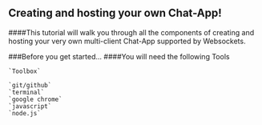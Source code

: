 Creating and hosting your own Chat-App!
----------
####This tutorial will walk you through all the components of creating and hosting your very own multi-client Chat-App supported by Websockets.

###Before you get started...
####You will need the following Tools
```
`Toolbox`

`git/github`
`terminal`
`google chrome`
`javascript`
`node.js`

```
